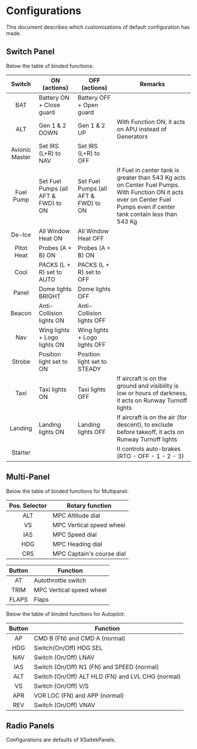 # Configurations
This document describes which customisations of default configuration has made.

## Switch Panel
Below the table of binded functions:

|     Switch     |             ON (actions)             |             OFF (actions)            |                                                                                  Remarks                                                                                 |
|:--------------:|--------------------------------------|--------------------------------------|--------------------------------------------------------------------------------------------------------------------------------------------------------------------------|
| BAT            | Battery ON + Close guard             | Battery OFF + Open guard             |                                                                                                                                                                          |
| ALT            | Gen 1 & 2 DOWN                       | Gen 1 & 2 UP                         | With Function ON, it acts on APU instead of Generators                                                                                                                   |
| Avionic Master | Set IRS (L+R) to NAV                 | Set IRS (L+R) to OFF                 |                                                                                                                                                                          |
| Fuel Pump      | Set Fuel Pumps (all AFT & FWD) to ON | Set Fuel Pumps (all AFT & FWD) to ON | If Fuel in center tank is greater than 543 Kg acts on Center Fuel Pumps. With Function ON it acts ever on Center Fuel Pumps even if center tank contain less than 543 Kg |
| De-Ice         | All Window Heat ON                   | All Window Heat OFF                  |                                                                                                                                                                          |
| Pitot Heat     | Probes (A + B) ON                    | Probes (A + B) ON                    |                                                                                                                                                                          |
| Cool           | PACKS (L + R) set to AUTO            | PACKS (L + R) set to OFF             |                                                                                                                                                                          |
| Panel          | Dome lights BRIGHT                   | Dome lights OFF                      |                                                                                                                                                                          |
| Beacon         | Anti-Collision lights ON             | Anti-Collision lights OFF            |                                                                                                                                                                          |
| Nav            | Wing lights + Logo lights ON         | Wing lights + Logo lights OFF        |                                                                                                                                                                          |
| Strobe         | Position light set to ON             | Position light set to STEADY         |                                                                                                                                                                          |
| Taxi           | Taxi lights ON                       | Taxi lights OFF                      | If aircraft is on the ground and visibility is low or hours of darkness, it acts on Runway Turnoff lights                                                                |
| Landing        | Landing lights ON                    | Landing lights OFF                   | If aircraft is on the air (for descent), to exclude before takeoff, it acts on Runway Turnoff lights                                                                     |
| Starter        |                                      |                                      | It controls auto-brakes (RTO - OFF - 1 - 2 - 3)                                                                                                                          |



## Multi-Panel
Below the table of binded functions for Multipanel:

|Pos. Selector| Rotary function           |
|:-----------:|---------------------------|
|     ALT     | MPC Altitude dial         |
|      VS     | MPC Vertical speed wheel  |
|     IAS     | MPC Speed dial            |
|     HDG     | MPC Heading dial          |
|     CRS     | MPC Captain's course dial |

|Button| Function                  |
|:----:|---------------------------|
|   AT | Autothrottle switch       |
| TRIM | MPC Vertical speed wheel  |
| FLAPS| Flaps                     |


Below the table of binded functions for Autopilot:

|Button| Function                                          |
|:----:|---------------------------------------------------|
|  AP  | CMD B (FN) and CMD A (normal)                     |
| HDG  | Switch(On/Off) HDG SEL                            |
| NAV  | Switch (On/Off) LNAV                              |
| IAS  | Switch (On/Off) N1 (FN) and SPEED (normal)        |
| ALT  | Switch (On/Off) ALT HLD (FN) and LVL CHG (normal) |
|  VS  | Switch (On/Off) V/S                               |
| APR  | VOR LOC (FN) and APP (normal)                     |
| REV  | Switch (On/Off) VNAV                              |



## Radio Panels
Configurations are defaults of XSaitekPanels.